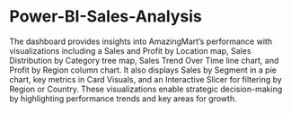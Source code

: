 # Power-BI-Sales-Analysis

The dashboard provides insights into AmazingMart’s performance with visualizations including a Sales and Profit by Location map, Sales Distribution by Category tree map, Sales Trend Over Time line chart, and Profit by Region column chart. It also displays Sales by Segment in a pie chart, key metrics in Card Visuals, and an Interactive Slicer for filtering by Region or Country. These visualizations enable strategic decision-making by highlighting performance trends and key areas for growth.
